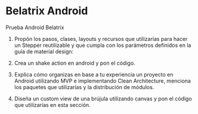 # Belatrix Android
Prueba Android Belatrix


1. Propón los pasos, clases, layouts y recursos que utilizarías para hacer un Stepper reutilizable y que cumpla con los parámetros definidos en la guía de material design:


2. Crea un shake action en android y pon el código.


3. Explica cómo organizas en base a tu experiencia un proyecto en Android utilizando MVP e
implementando Clean Architecture, menciona los paquetes que utilizarías y la distribución de
módulos.


4. Diseña un custom view de una brújula utilizando canvas y pon el código que utilizarías en
esta sección.

